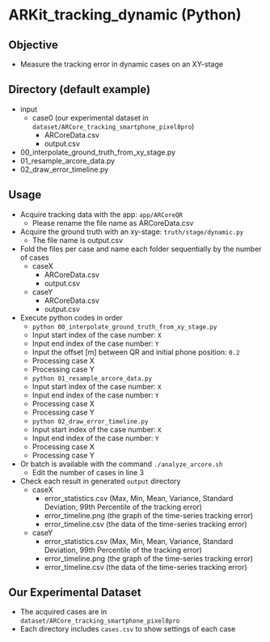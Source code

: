# ARKit_tracking_dynamic (Python)

## Objective
+ Measure the tracking error in dynamic cases on an XY-stage

## Directory (default example)
+ input
    + case0 (our experimental dataset in `dataset/ARCore_tracking_smartphone_pixel8pro`)
        + ARCoreData.csv
        + output.csv
+ 00_interpolate_ground_truth_from_xy_stage.py
+ 01_resample_arcore_data.py
+ 02_draw_error_timeline.py

## Usage
+ Acquire tracking data with the app: `app/ARCoreQR`
    + Please rename the file name as ARCoreData.csv
+ Acquire the ground truth with an xy-stage: `truth/stage/dynamic.py`
    + The file name is output.csv
+ Fold the files per case and name each folder sequentially by the number of cases
    + caseX
        + ARCoreData.csv
        + output.csv
    + caseY
        + ARCoreData.csv
        + output.csv
+ Execute python codes in order
    + `python 00_interpolate_ground_truth_from_xy_stage.py`
    + Input start index of the case number: `X`
    + Input end index of the case number: `Y`
    + Input the offset [m] between QR and initial phone position: `0.2`
    + Processing case X
    + Processing case Y
    + `python 01_resample_arcore_data.py`
    + Input start index of the case number: `X`
    + Input end index of the case number: `Y`
    + Processing case X
    + Processing case Y
    + `python 02_draw_error_timeline.py`
    + Input start index of the case number: `X`
    + Input end index of the case number: `Y`
    + Processing case X
    + Processing case Y
+ Or batch is available with the command `./analyze_arcore.sh`
    + Edit the number of cases in line 3
+ Check each result in generated `output` directory
    + caseX
        + error_statistics.csv (Max, Min, Mean, Variance, Standard Deviation, 99th Percentile of the tracking error)
        + error_timeline.png (the graph of the time-series tracking error)
        + error_timeline.csv (the data of the time-series tracking error)
    + caseY
        + error_statistics.csv (Max, Min, Mean, Variance, Standard Deviation, 99th Percentile of the tracking error)
        + error_timeline.png (the graph of the time-series tracking error)
        + error_timeline.csv (the data of the time-series tracking error)

## Our Experimental Dataset
+ The acquired cases are in `dataset/ARCore_tracking_smartphone_pixel8pro`
+ Each directory includes `cases.csv` to show settings of each case
